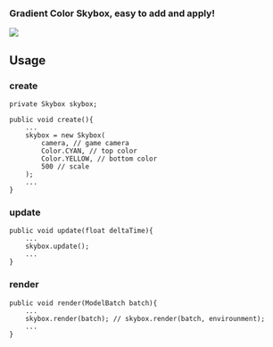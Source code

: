 ### Gradient Color Skybox, easy to add and apply!

![](skybox.gif )

## Usage

### create

```
private Skybox skybox;

public void create(){
    ...
    skybox = new Skybox(
        camera, // game camera
        Color.CYAN, // top color
        Color.YELLOW, // bottom color
        500 // scale
    );
    ...
}

```
### update

```
public void update(float deltaTime){
    ...
    skybox.update();
    ...
}
```

### render

```
public void render(ModelBatch batch){
    ...
    skybox.render(batch); // skybox.render(batch, envirounment);
    ...
}

```


